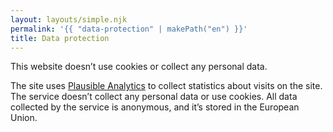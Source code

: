 ```yaml
---
layout: layouts/simple.njk
permalink: '{{ "data-protection" | makePath("en") }}'
title: Data protection
---
```


This website doesn’t use cookies or collect any personal data.

The site uses [Plausible Analytics](https://plausible.io) to collect statistics
about visits on the site. The service doesn’t collect any personal data or use
cookies. All data collected by the service is anonymous, and it’s stored in the
European Union.
